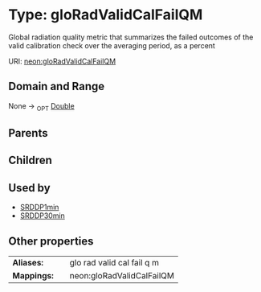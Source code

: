 
# Type: gloRadValidCalFailQM


Global radiation quality metric that summarizes the failed outcomes of the valid calibration check over the averaging period, as a percent

URI: [neon:gloRadValidCalFailQM](https://data.neonscience.org/gloRadValidCalFailQM)


## Domain and Range

None ->  <sub>OPT</sub> [Double](types/Double.md)

## Parents


## Children


## Used by

 * [SRDDP1min](SRDDP1min.md)
 * [SRDDP30min](SRDDP30min.md)

## Other properties

|  |  |  |
| --- | --- | --- |
| **Aliases:** | | glo rad valid cal fail q m |
| **Mappings:** | | neon:gloRadValidCalFailQM |

